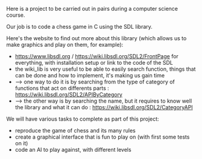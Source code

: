 Here is a project to be carried out in pairs during a computer science course.

Our job is to code a chess game in C using the SDL library.

Here's the website to find out more about this library (which allows us to make graphics and play on them, for example): 
- https://www.libsdl.org / https://wiki.libsdl.org/SDL2/FrontPage for everything, with installation setup or link to the code of the SDL 
- the wiki_lib is very useful to be able to easily search function, things that can be done and how to implement, it's making us gain time
- --> one way to do it is by searching from the type of category of functions that act on differents parts : https://wiki.libsdl.org/SDL2/APIByCategory
- --> the other way is by searching the name, but it requires to know well the library and what it can do : https://wiki.libsdl.org/SDL2/CategoryAPI

We will have various tasks to complete as part of this project: 
- reproduce the game of chess and its many rules 
- create a graphical interface that is fun to play on (with first some tests on it)
- code an AI to play against, with different levels 